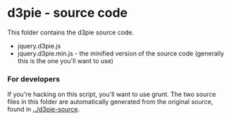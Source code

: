 # d3pie - source code

This folder contains the d3pie source code.

* jquery.d3pie.js
* jquery.d3pie.min.js - the minified version of the source code (generally this is the one you'll want to use)


### For developers

If you're hacking on this script, you'll want to use grunt. The two source files in this folder are automatically
generated from the original source, found in [../d3pie-source](../d3pie-source).